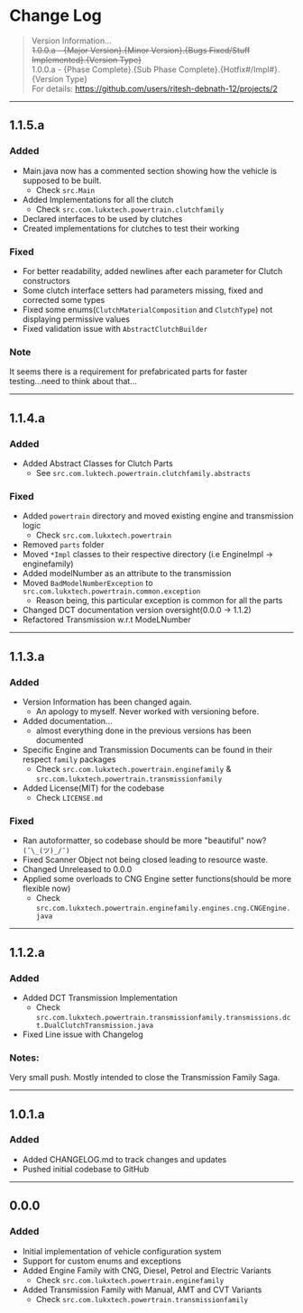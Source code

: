 # Change Log

> Version Information...<br>
> ~~1.0.0.a - {Major Version}.{Minor Version}.{Bugs Fixed/Stuff Implemented}.{Version Type}~~ <br>
> 1.0.0.a - {Phase Complete}.{Sub Phase Complete}.{Hotfix#/Impl#}.{Version Type} <br>
> For details: https://github.com/users/ritesh-debnath-12/projects/2

---

## 1.1.5.a
### Added
- Main.java now has a commented section showing how the vehicle is supposed to be built.
  - Check `src.Main`
- Added Implementations for all the clutch
  - Check `src.com.lukxtech.powertrain.clutchfamily`
- Declared interfaces to be used by clutches
- Created implementations for clutches to test their working

### Fixed
- For better readability, added newlines after each parameter for Clutch constructors
- Some clutch interface setters had parameters missing, fixed and corrected some types
- Fixed some enums(`ClutchMaterialComposition` and `ClutchType`) not displaying permissive values
- Fixed validation issue with `AbstractClutchBuilder`

### Note
It seems there is a requirement for prefabricated parts for faster testing...need to think about that...

---

## 1.1.4.a
### Added
- Added Abstract Classes for Clutch Parts
  - See `src.com.luktech.powertrain.clutchfamily.abstracts`
### Fixed
- Added `powertrain` directory and moved existing engine and transmission logic
  - Check `src.com.lukxtech.powertrain`
- Removed `parts` folder
- Moved `*Impl` classes to their respective directory (i.e EngineImpl -> enginefamily)
- Added modelNumber as an attribute to the transmission
- Moved `BadModelNumberException` to `src.com.lukxtech.powertrain.common.exception`
  - Reason being, this particular exception is common for all the parts
- Changed DCT documentation version oversight(0.0.0 -> 1.1.2)
- Refactored Transmission w.r.t ModeLNumber
---

## 1.1.3.a
### Added
- Version Information has been changed again.
  - An apology to myself. Never worked with versioning before.
- Added documentation...
  - almost everything done in the previous versions has been documented
- Specific Engine and Transmission Documents can be found in their respect `family` packages
  - Check `src.com.lukxtech.powertrain.enginefamily` & `src.com.lukxtech.powertrain.transmissionfamily`
- Added License(MIT) for the codebase
  - Check `LICENSE.md`

### Fixed
- Ran autoformatter, so codebase should be more "beautiful" now? `(¯\_(ツ)_/¯)`
- Fixed Scanner Object not being closed leading to resource waste.
- Changed Unreleased to 0.0.0
- Applied some overloads to CNG Engine setter functions(should be more flexible now)
  - Check `src.com.lukxtech.powertrain.enginefamily.engines.cng.CNGEngine.java`

---

## 1.1.2.a
### Added
- Added DCT Transmission Implementation
  - Check `src.com.lukxtech.powertrain.transmissionfamily.transmissions.dct.DualClutchTransmission.java`
- Fixed Line issue with Changelog

### Notes:
Very small push. Mostly intended to close the Transmission Family Saga.

---

## 1.0.1.a
### Added
- Added CHANGELOG.md to track changes and updates
- Pushed initial codebase to GitHub

---

## 0.0.0
### Added
- Initial implementation of vehicle configuration system
- Support for custom enums and exceptions
- Added Engine Family with CNG, Diesel, Petrol and Electric Variants
    - Check `src.com.lukxtech.powertrain.enginefamily`
- Added Transmission Family with Manual, AMT and CVT Variants
    - Check `src.com.lukxtech.powertrain.transmissionfamily`